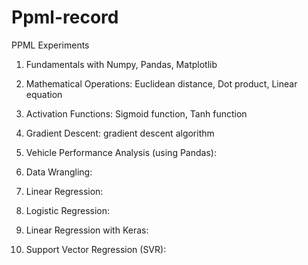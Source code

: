 # Ppml-record
PPML Experiments
1. Fundamentals with Numpy, Pandas, Matplotlib

2. Mathematical Operations: Euclidean distance, Dot product, Linear equation

3. Activation Functions: Sigmoid function, Tanh function

4. Gradient Descent: gradient descent algorithm

5. Vehicle Performance Analysis (using Pandas):

6. Data Wrangling:

7. Linear Regression:

8. Logistic Regression:

9. Linear Regression with Keras:

10. Support Vector Regression (SVR):
